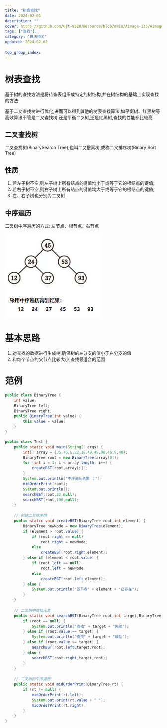 ```yaml
---
title: "树表查找"
date: 2024-02-01
description: ""
cover: https://github.com/Gjt-9520/Resource/blob/main/Aimage-135/Aimage44.jpg?raw=true
tags: ["查找"]
category: "算法相关"
updated: 2024-02-02

top_group_index:
---
```


# 树表查找

基于树的查找方法是将待查表组织成特定的树结构,并在树结构的基础上实现查找的方法

基于二叉查找树进行优化,进而可以得到其他的树表查找算法,如平衡树、红黑树等高效算法不管是二叉查找树,还是平衡二叉树,还是红黑树,查找的性能都比较高

## 二叉查找树

二叉查找树(BinarySearch Tree),也叫二叉搜索树,或称二叉排序树(Binary Sort Tree)

## 性质

1. 若左子树不空,则左子树上所有结点的键值均小于或等于它的根结点的键值; 
2. 若右子树不空,则右子树上所有结点的键值均大于或等于它的根结点的键值; 
3. 左、右子树也分别为二叉树

## 中序遍历

二叉树中序遍历的方式: 左节点、根节点、右节点

![​不同形态的二叉查找树](../images/不同形态的二叉查找树.png) 

# 基本思路

1. 对查找的数据进行生成树,确保树的左分支的值小于右分支的值
2. 和每个节点的父节点比较大小,查找最适合的范围

# 范例 

```java
public class BinaryTree {
    int value;
    BinaryTree left;
    BinaryTree right;
    public BinaryTree(int value) {
        this.value = value;
    }
}
```

```java
public class Test {
    public static void main(String[] args) {
        int[] array = {35,76,6,22,16,49,49,98,46,9,40};
        BinaryTree root = new BinaryTree(array[0]);
        for (int i = 1; i < array.length; i++) {
            createBST(root,array[i]);
        }
        System.out.println("中序遍历结果 ：");
        midOrderPrint(root);
        System.out.println();
        searchBST(root,22,null);
        searchBST(root,100,null);
    }

    // 创建二叉排序树
    public static void createBST(BinaryTree root,int element) {
        BinaryTree newNode = new BinaryTree(element);
        if (element > root.value) {
            if (root.right == null)
                root.right = newNode;
            else
                createBST(root.right,element);
        } else if (element < root.value) {
            if (root.left == null)
                root.left = newNode;
            else
                createBST(root.left,element);
        } else {
            System.out.println("该节点" + element + "已存在");
        }
    }

    // 二叉树中查找元素
    public static void searchBST(BinaryTree root,int target,BinaryTree p) {
        if (root == null) {
            System.out.println("查找" + target + "失败");
        } else if (root.value == target) {
            System.out.println("查找" + target + "成功");
        } else if (root.value >= target) {
            searchBST(root.left,target,root);
        } else {
            searchBST(root.right,target,root);
        }
    }

    // 二叉树的中序遍历
    public static void midOrderPrint(BinaryTree rt) {
        if (rt != null) {
            midOrderPrint(rt.left);
            System.out.print(rt.value + " ");
            midOrderPrint(rt.right);
        }
    }
}
```